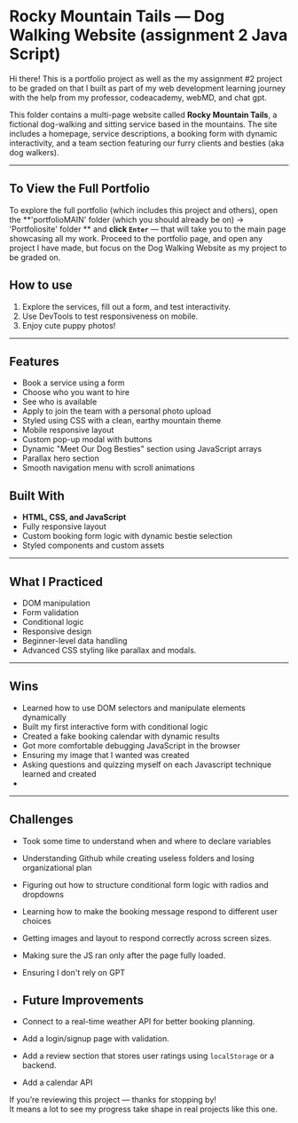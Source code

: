 # Rocky Mountain Tails — Dog Walking Website (assignment 2 Java Script)

Hi there! This is a portfolio project as well as the my assignment #2 project to be graded on that I built as part of my web development learning journey with the help from my professor, codeacademy, webMD, and chat gpt.

This folder contains a multi-page website called **Rocky Mountain Tails**, a fictional dog-walking and sitting service based in the mountains. The site includes a homepage, service descriptions, a booking form with dynamic interactivity, and a team section featuring our furry clients and besties (aka dog walkers).

---

##  To View the Full Portfolio

To explore the full portfolio (which includes this project and others), open the **'portfolioMAIN' folder (which you should already be on) -> 'Portfoliosite' folder ** and **click `Enter`** — that will take you to the main page showcasing all my work.
Proceed to the portfolio page, and open any project I have made, but focus on the Dog Walking Website as my project to be graded on.

## How to use 

1. Explore the services, fill out a form, and test interactivity.
2. Use DevTools to test responsiveness on mobile.
3. Enjoy cute puppy photos!

---
## Features
- Book a service using a form
- Choose who you want to hire
- See who is available
- Apply to join the team with a personal photo upload
- Styled using CSS with a clean, earthy mountain theme
- Mobile responsive layout
- Custom pop-up modal with buttons
- Dynamic "Meet Our Dog Besties" section using JavaScript arrays
- Parallax hero section
- Smooth navigation menu with scroll animations

## Built With

- **HTML, CSS, and JavaScript**
- Fully responsive layout
- Custom booking form logic with dynamic bestie selection
- Styled components and custom assets

---

##  What I Practiced

- DOM manipulation
- Form validation
- Conditional logic
- Responsive design
- Beginner-level data handling
- Advanced CSS styling like parallax and modals.

---
## Wins

- Learned how to use DOM selectors and manipulate elements dynamically
- Built my first interactive form with conditional logic
- Created a fake booking calendar with dynamic results
- Got more comfortable debugging JavaScript in the browser
- Ensuring my image that I wanted was created
- Asking questions and quizzing myself on each Javascript technique learned and created
- 
---

## Challenges

- Took some time to understand when and where to declare variables
- Understanding Github while creating useless folders and losing organizational plan
- Figuring out how to structure conditional form logic with radios and dropdowns
- Learning how to make the booking message respond to different user choices
- Getting images and layout to respond correctly across screen sizes.
- Making sure the JS ran only after the page fully loaded.
- Ensuring I don't rely on GPT

- ## Future Improvements
- Connect to a real-time weather API for better booking planning.
- Add a login/signup page with validation.
- Add a review section that stores user ratings using `localStorage` or a backend.
- Add a calendar API 
  


If you’re reviewing this project — thanks for stopping by!  
It means a lot to see my progress take shape in real projects like this one.
